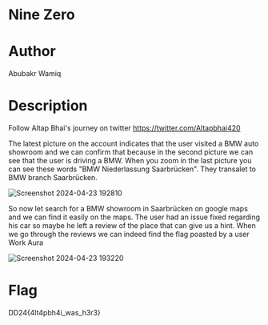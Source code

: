 # Nine Zero


# Author 
Abubakr Wamiq


# Description
Follow Altap Bhai's journey on twitter https://twitter.com/Altapbhai420


The latest picture on the account indicates that the user visited a BMW auto showroom and we can confirm that because in the second picture we can see that the user is driving a BMW. When you zoom in the last picture you can see these words "BMW Niederlassung Saarbrücken". They transalet to BMW branch Saarbrücken.


![Screenshot 2024-04-23 192810](https://github.com/0xZainRaza/DevDay24-CTF-Writeups/assets/121969132/f7ab8d8c-1ca6-4488-8ddf-c3a7d72bdb93)


So now let search for a BMW showroom in Saarbrücken on google maps and we can find it easily on the maps. The user had an issue fixed regarding his car so maybe he left a review of the place that can give us a hint. When we go through the reviews we can indeed find the flag poasted by a user Work Aura


![Screenshot 2024-04-23 193220](https://github.com/0xZainRaza/DevDay24-CTF-Writeups/assets/121969132/b9e7d5b2-662b-4b1a-a799-1404462977bf)




# Flag
DD24{4lt4pbh4i_was_h3r3}
